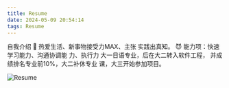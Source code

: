 ```yaml
---
title: Resume
date: 2024-05-09 20:54:14
tags: Resume
---
```




自我介绍
🎸 热爱生活、新事物接受力MAX、主张
实践出真知。
😈 能力项：快速学习能力、沟通协调能
力、执行力
大一日语专业，后在大二转入软件工程，
并成绩排名专业前10%，大二补休专业
课，大三开始参加项目。


![ Resume ](https://azure-tired-mandrill-459.mypinata.cloud/ipfs/QmQeU44rnYLa35DMzur8Vy1kwpES179xYnSA4PFmGTgVUQ?pinataGatewayToken=rFrISfWlt-HcsJ_53UjK2NUtFiPwNTUE4K8PqLFUtYhyFThhDJM7MOjsIit0oDwj)
